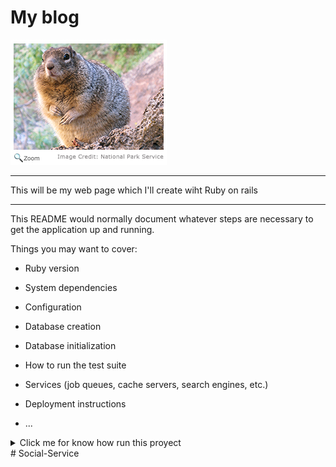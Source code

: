 # My blog  
<img src="squirreljpg.jpg" >

***
This will be my web page which I'll create wiht Ruby on rails
___
This README would normally document whatever steps are necessary to get the
application up and running.

Things you may want to cover:

* Ruby version

* System dependencies

* Configuration

* Database creation

* Database initialization

* How to run the test suite

* Services (job queues, cache servers, search engines, etc.)

* Deployment instructions

* ...

<details>
<summary> Click me for know how run this proyect </summary>
```ts
. run_rails
```
</details>
# Social-Service
